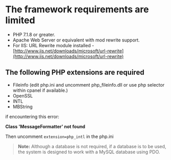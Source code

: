 # The framework requirements are limited

- PHP 7.1.8 or greater.
- Apache Web Server or equivalent with mod rewrite support.
- For IIS: URL Rewrite module installed - [http://www.iis.net/downloads/microsoft/url-rewrite](http://www.iis.net/downloads/microsoft/url-rewrite)

## The following PHP extensions are required

- Fileinfo (edit php.ini and uncomment php_fileinfo.dll or use php selector within cpanel if available.)
- OpenSSL
- INTL
- MBString

if encountering this error:

**Class 'MessageFormatter' not found**

Then uncomment `extension=php_intl` in the php.ini

> **Note:** Although a database is not required, if a database is to be used, the system is designed to work with a MySQL database using PDO.
